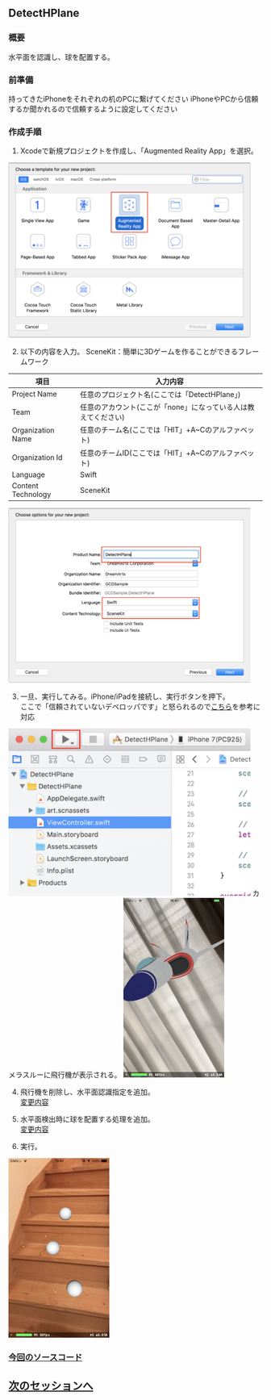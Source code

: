 ## DetectHPlane
### 概要
水平面を認識し、球を配置する。

### 前準備

持ってきたiPhoneをそれぞれの机のPCに繋げてください
iPhoneやPCから信頼するか聞かれるので信頼するように設定してください

### 作成手順  

1. Xcodeで新規プロジェクトを作成し、「Augmented Reality App」を選択。  
<img src="images/detect_hplane_select_ar.png" width="480"/>   

2. 以下の内容を入力。
SceneKit：簡単に3Dゲームを作ることができるフレームワーク  

|項目|入力内容|
| -- | -- |
|Project Name|任意のプロジェクト名(ここでは「DetectHPlane」)|
|Team|任意のアカウント(ここが「none」になっている人は教えてください)|
|Organization Name|任意のチーム名(ここでは「HIT」+A~Cのアルファベット)|
|Organization Id|任意のチームID(ここでは「HIT」+A~Cのアルファベット)|
|Language|Swift|
|Content Technology|SceneKit|

<img src="images/detect_hplane_select_swift_scene_kit.png" width="480"/>  

3. 一旦、実行してみる。iPhone/iPadを接続し、実行ボタンを押下。  
   ここで「信頼されていないデベロッパです」と怒られるので[こちら](https://code-schools.com/xcode-error-2/)を参考に対応
<img src="images/detect_hplane_initial_run.png" width="480"/>  
カメラスルーに飛行機が表示される。  
<img src="images/detect_hplane_initial_run_ship.png" width="200"/>  

4. 飛行機を削除し、水平面認識指定を追加。  
[変更内容](https://github.com/KantaiMishima/ARKit/commit/fa1a59d1e687bc44aa84e66d01cad7b124b076be)

5. 水平面検出時に球を配置する処理を追加。  
[変更内容](https://github.com/KantaiMishima/ARKit/commit/91311e4717aafdb1600b29b091b1e3f11121b920)

6. 実行。
<img src="images/detect_hplane.png" width="200"/>  

### [今回のソースコード](https://raw.githubusercontent.com/KantaiMishima/ARKit/91311e4717aafdb1600b29b091b1e3f11121b920/DetectHPlane/DetectHPlane/ViewController.swift)


## [次のセッションへ](../DetectImage)
